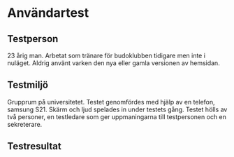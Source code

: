 # Användartest

## Testperson
23 årig man. Arbetat som tränare för budoklubben tidigare men inte i nuläget. Aldrig använt varken den nya eller gamla versionen av hemsidan. 

## Testmiljö
Grupprum på universitetet. Testet genomfördes med hjälp av en telefon, samsung S21. Skärm och ljud spelades in under testets gång. Testet hölls av två personer, en testledare som ger uppmaningarna till testpersonen och en sekreterare. 

## Testresultat

